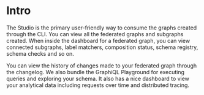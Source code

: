 # Intro

The Studio is the primary user-friendly way to consume the graphs created through the CLI. You can view all the federated graphs and subgraphs created. When inside the dashboard for a federated graph, you can view connected subgraphs, label matchers, composition status, schema registry, schema checks and so on.&#x20;

You can view the history of changes made to your federated graph through the changelog. We also bundle the GraphiQL Playground for executing queries and exploring your schema. It also has a nice dashboard to view your analytical data including requests over time and distributed tracing.
